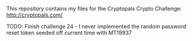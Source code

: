 This repository contains my files for the Cryptopals Crypto Challenge:
http://cryptopals.com/


TODO:
Finish challenge 24 - I never implemented the random password reset token seeded off current time with MT19937


